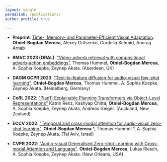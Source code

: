 ```yaml
---
layout: single
permalink: /publications/
author_profile: true

---
```

- **Preprint**: [Time-, Memory- and Parameter-Efficient Visual Adaptation](https://arxiv.org/abs/2402.02887). **Otniel-Bogdan Mercea**, Alexey Gritsenko, Cordelia Schmid, Anurag Arnab

- **BMVC 2023 (ORAL)**: ["Video-adverb retrieval with compositional adverb-action embeddings"](https://arxiv.org/abs/2309.15086).  Thomas Hummel, **Otniel-Bogdan Mercea**, A. Sophia Koepke, Zeynep Akata. (Aberdeen, UK)

- **DAGM GCPR 2023**: ["Text-to-feature diffusion for audio-visual few-shot learning"](https://arxiv.org/abs/2309.03869). **Otniel-Bogdan Mercea**, Thomas Hummel, A. Sophia Koepke, Zeynep Akata. (Heidelberg, Germany)

- **CoRL 2022**: ["PlanT: Explainable Planning Transformers via Object-Level Representations"](https://arxiv.org/abs/2210.14222) Katrin Renz, Kashyap Chitta, **Otniel-Bogdan Mercea**, A. Sophia Koepke, Zeynep Akata, Andreas Geiger. (Auckland, New Zealand) 

- **ECCV 2022**: ["Temporal and cross-modal attention for audio-visual zero-shot learning"](https://arxiv.org/abs/2207.09966). **Otniel-Bogdan Mercea** *, Thomas Hummel *, A. Sophia Koepke, Zeynep Akata. (Tel Aviv, Israel)

- **CVPR 2022**: ["Audio-visual Generalised Zero-shot Learning with Cross-modal Attention and Language"](https://arxiv.org/abs/2203.03598). **Otniel-Bogdan Mercea**, Lukas Riesch, A. Sophia Koepke, Zeynep Akata. (New Orleans, USA)

